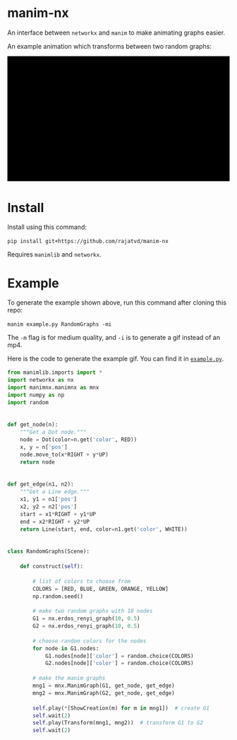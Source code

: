 # manim-nx
An interface between `networkx` and `manim` to make animating graphs easier.

An example animation which transforms between two random graphs:

![](random_graphs.gif)


# Install

Install using this command:

`pip install git+https://github.com/rajatvd/manim-nx`

Requires `manimlib` and `networkx`.

# Example

To generate the example shown above, run this command after cloning this repo:

`manim example.py RandomGraphs -mi`

The `-m` flag is for medium quality, and `-i` is to generate a gif instead of an mp4.


Here is the code to generate the example gif. You can find it in [`example.py`](https://github.com/rajatvd/manim-nx/blob/master/example.py).

```py
from manimlib.imports import *
import networkx as nx
import manimnx.manimnx as mnx
import numpy as np
import random


def get_node(n):
    """Get a Dot node."""
    node = Dot(color=n.get('color', RED))
    x, y = n['pos']
    node.move_to(x*RIGHT + y*UP)
    return node


def get_edge(n1, n2):
    """Get a Line edge."""
    x1, y1 = n1['pos']
    x2, y2 = n2['pos']
    start = x1*RIGHT + y1*UP
    end = x2*RIGHT + y2*UP
    return Line(start, end, color=n1.get('color', WHITE))


class RandomGraphs(Scene):

    def construct(self):

        # list of colors to choose from
        COLORS = [RED, BLUE, GREEN, ORANGE, YELLOW]
        np.random.seed()

        # make two random graphs with 10 nodes
        G1 = nx.erdos_renyi_graph(10, 0.5)
        G2 = nx.erdos_renyi_graph(10, 0.5)

        # choose random colors for the nodes
        for node in G1.nodes:
            G1.nodes[node]['color'] = random.choice(COLORS)
            G2.nodes[node]['color'] = random.choice(COLORS)

        # make the manim graphs
        mng1 = mnx.ManimGraph(G1, get_node, get_edge)
        mng2 = mnx.ManimGraph(G2, get_node, get_edge)

        self.play(*[ShowCreation(m) for m in mng1])  # create G1
        self.wait(2)
        self.play(Transform(mng1, mng2))  # transform G1 to G2
        self.wait(2)

```
